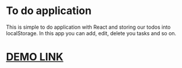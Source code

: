 # To do application
This is simple to do application with React and storing our todos into localStorage. In this app you can add, edit, delete you tasks and so on. 

# [DEMO LINK](https://2pasha.github.io/react_to-do/)
